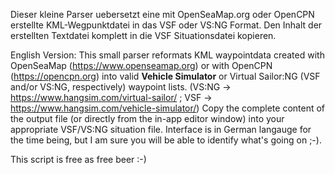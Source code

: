 Dieser kleine Parser uebersetzt eine mit OpenSeaMap.org oder OpenCPN erstellte KML-Wegpunktdatei in das VSF oder VS:NG Format. 
Den Inhalt der erstellten Textdatei komplett in die VSF Situationsdatei kopieren. 
 
English Version:
This small parser reformats KML waypointdata created with OpenSeaMap (https://www.openseamap.org) or with OpenCPN (https://opencpn.org) into valid <b>Vehicle Simulator</b> or Virtual Sailor:NG (VSF and/or VS:NG, respectively) waypoint lists. (VS:NG -> https://www.hangsim.com/virtual-sailor/ ; VSF -> https://www.hangsim.com/vehicle-simulator/)
Copy the complete content of the output file (or directly from the in-app editor window) into your appropriate VSF/VS:NG situation file.
Interface is in German langauge for the time being, but I am sure you will be able to identify what's going on ;-).

This script is free as free beer :-)
